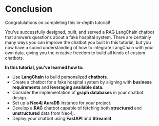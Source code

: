 # Conclusion

Congratulations on completing this in-depth tutorial!

You’ve successfully designed, built, and served a RAG LangChain chatbot that answers questions about a fake hospital system. There are certainly many ways you can improve the chatbot you built in this tutorial, but you now have a sound understanding of how to integrate LangChain with your own data, giving you the creative freedom to build all kinds of custom chatbots.

**In this tutorial, you’ve learned how to:**

- Use **LangChain** to build personalized **chatbots**.
- Create a chatbot for a fake hospital system by aligning with **business requirements** and **leveraging available data**.
- Consider the implementation of **graph databases** in your chatbot design.
- Set up a **Neo4j AuraDB** instance for your project.
- Develop a **RAG** chatbot capable of fetching both **structured** and **unstructured** data from Neo4j.
- Deploy your chatbot using **FastAPI** and **Streamlit**.
